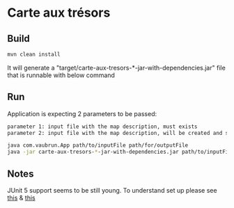 # Carte aux trésors

## Build
```sh
mvn clean install
```

It will generate a "target/carte-aux-tresors-*-jar-with-dependencies.jar" file
that is runnable with below command

## Run

Application is expecting 2 parameters to be passed:

```sh
parameter 1: input file with the map description, must exists
parameter 2: input file with the map description, will be created and should not exist before staringthe app

java com.vaubrun.App path/to/inputFile path/for/outputFile 
java -jar carte-aux-tresors-*-jar-with-dependencies.jar path/to/inputFile path/for/outputFile 
```

## Notes

JUnit 5 support seems to be still young. To understand set up please see 
[this](https://www.mkyong.com/junit5/junit-5-maven-examples/) & [this](https://stackoverflow.com/a/17671104) 